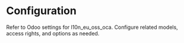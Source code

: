 # Configuration

Refer to Odoo settings for l10n_eu_oss_oca. Configure related models, access rights, and options as needed.

